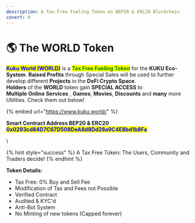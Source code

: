 ```yaml
---
description: A Tax-Free Fueling Token on BEP20 & ERC20 Blockchain
coverY: 0
---
```


# 🌎 The WORLD Token

<mark style="color:blue;">**Kuku World (WORLD)**</mark> is a <mark style="color:green;">**Tax Free Fueling Token**</mark> for the **KUKU Eco-System**. **Raised Profits** through Special Sales will be used to further develop different **Projects** in the **DeFi Crypto Space**. \
**Holders** of the **WORLD** token gain **SPECIAL ACCESS** to \
**Multiple Online Services** , **Games**, **Movies**, **Discounts** and **many** more Utilities. Check them out below!

{% embed url="https://www.kuku.world/" %}

**Smart Contract Address BEP20 & ERC20**\
<mark style="color:blue;">**0x0293cd84D7C67D508DeA8d8Dd28a9C4E8bd1b8Fa**</mark>

\


{% hint style="success" %}
A Tax Free Token: The Users, Community and Traders decide!
{% endhint %}

**Token Details:**

* Tax Free: 0% Buy and Sell Fee
* Modification of Tax and Fees not Possible
* Verified Contract
* Audited & KYC'd
* Anti-Bot System
* No Minting of new tokens (Capped forever)

